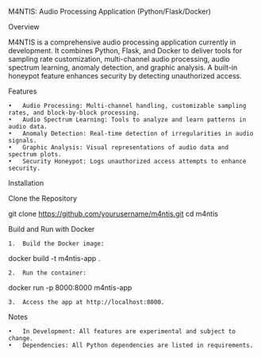 M4NTIS: Audio Processing Application (Python/Flask/Docker)

Overview

M4NTIS is a comprehensive audio processing application currently in development. It combines Python, Flask, and Docker to deliver tools for sampling rate customization, multi-channel audio processing, audio spectrum learning, anomaly detection, and graphic analysis. A built-in honeypot feature enhances security by detecting unauthorized access.

Features

	•	Audio Processing: Multi-channel handling, customizable sampling rates, and block-by-block processing.
	•	Audio Spectrum Learning: Tools to analyze and learn patterns in audio data.
	•	Anomaly Detection: Real-time detection of irregularities in audio signals.
	•	Graphic Analysis: Visual representations of audio data and spectrum plots.
	•	Security Honeypot: Logs unauthorized access attempts to enhance security.

Installation

Clone the Repository

git clone https://github.com/yourusername/m4ntis.git
cd m4ntis

Build and Run with Docker

	1.	Build the Docker image:

docker build -t m4ntis-app .


	2.	Run the container:

docker run -p 8000:8000 m4ntis-app


	3.	Access the app at http://localhost:8000.

Notes

	•	In Development: All features are experimental and subject to change.
	•	Dependencies: All Python dependencies are listed in requirements.

